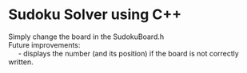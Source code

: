 # Sudoku Solver using C++
  Simply change the board in the SudokuBoard.h                      
  Future improvements:           
     &nbsp;&nbsp;&nbsp;&nbsp; - displays the number (and its position) if the board is not correctly written.
